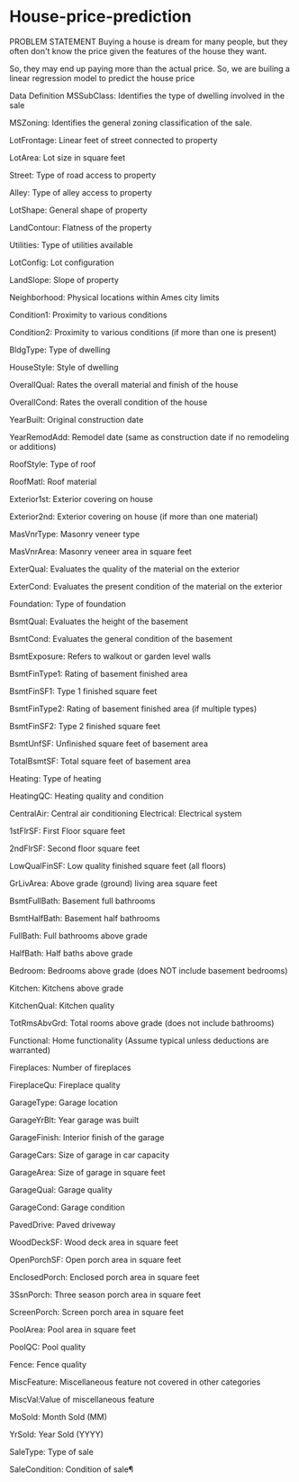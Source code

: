 # House-price-prediction
PROBLEM STATEMENT
Buying a house is dream for many people, but they often don't know the price given the features of the house they want.

So, they may end up paying more than the actual price. So, we are builing a linear regression model to predict the house price

Data Definition
MSSubClass: Identifies the type of dwelling involved in the sale

MSZoning: Identifies the general zoning classification of the sale.

LotFrontage: Linear feet of street connected to property

LotArea: Lot size in square feet

Street: Type of road access to property

Alley: Type of alley access to property

LotShape: General shape of property

LandContour: Flatness of the property

Utilities: Type of utilities available

LotConfig: Lot configuration

LandSlope: Slope of property

Neighborhood: Physical locations within Ames city limits

Condition1: Proximity to various conditions

Condition2: Proximity to various conditions (if more than one is present)

BldgType: Type of dwelling

HouseStyle: Style of dwelling

OverallQual: Rates the overall material and finish of the house

OverallCond: Rates the overall condition of the house

YearBuilt: Original construction date

YearRemodAdd: Remodel date (same as construction date if no remodeling or additions)

RoofStyle: Type of roof

RoofMatl: Roof material

Exterior1st: Exterior covering on house

Exterior2nd: Exterior covering on house (if more than one material)

MasVnrType: Masonry veneer type

MasVnrArea: Masonry veneer area in square feet

ExterQual: Evaluates the quality of the material on the exterior

ExterCond: Evaluates the present condition of the material on the exterior

Foundation: Type of foundation

BsmtQual: Evaluates the height of the basement

BsmtCond: Evaluates the general condition of the basement

BsmtExposure: Refers to walkout or garden level walls

BsmtFinType1: Rating of basement finished area

BsmtFinSF1: Type 1 finished square feet

BsmtFinType2: Rating of basement finished area (if multiple types)

BsmtFinSF2: Type 2 finished square feet

BsmtUnfSF: Unfinished square feet of basement area

TotalBsmtSF: Total square feet of basement area

Heating: Type of heating

HeatingQC: Heating quality and condition

CentralAir: Central air conditioning
Electrical: Electrical system

1stFlrSF: First Floor square feet

2ndFlrSF: Second floor square feet

LowQualFinSF: Low quality finished square feet (all floors)

GrLivArea: Above grade (ground) living area square feet

BsmtFullBath: Basement full bathrooms

BsmtHalfBath: Basement half bathrooms

FullBath: Full bathrooms above grade

HalfBath: Half baths above grade

Bedroom: Bedrooms above grade (does NOT include basement bedrooms)

Kitchen: Kitchens above grade

KitchenQual: Kitchen quality

TotRmsAbvGrd: Total rooms above grade (does not include bathrooms)

Functional: Home functionality (Assume typical unless deductions are warranted)

Fireplaces: Number of fireplaces

FireplaceQu: Fireplace quality

GarageType: Garage location

GarageYrBlt: Year garage was built

GarageFinish: Interior finish of the garage

GarageCars: Size of garage in car capacity

GarageArea: Size of garage in square feet

GarageQual: Garage quality

GarageCond: Garage condition

PavedDrive: Paved driveway

WoodDeckSF: Wood deck area in square feet

OpenPorchSF: Open porch area in square feet

EnclosedPorch: Enclosed porch area in square feet

3SsnPorch: Three season porch area in square feet

ScreenPorch: Screen porch area in square feet

PoolArea: Pool area in square feet

PoolQC: Pool quality

Fence: Fence quality

MiscFeature: Miscellaneous feature not covered in other categories

MiscVal:Value of miscellaneous feature

MoSold: Month Sold (MM)

YrSold: Year Sold (YYYY)

SaleType: Type of sale

SaleCondition: Condition of sale¶
